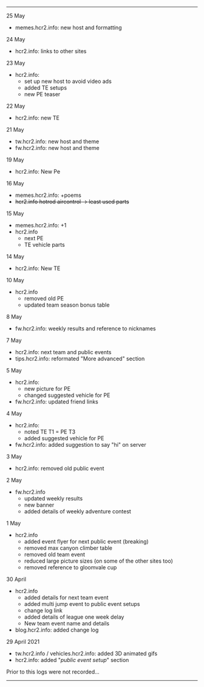 

***

25 May
- memes.hcr2.info: new host and formatting

24 May
- hcr2.info: links to other sites

23 May
- hcr2.info: 
	- set up new host to avoid video ads 
	- added TE setups 
	- new PE teaser

22 May
- hcr2.info: new TE

21 May
- tw.hcr2.info: new host and theme
- fw.hcr2.info: new host and theme

19 May
- hcr2.info: New Pe

16 May
- memes.hcr2.info: +poems
- ~~hcr2.info hotrod aircontrol -> least used parts~~

15 May
- memes.hcr2.info: +1
- hcr2.info
	- next PE
	- TE vehicle parts

14 May
- hcr2.info: New TE

10 May
- hcr2.info
	- removed old PE
	- updated team season bonus table

8 May
- fw.hcr2.info: weekly results and reference to nicknames

7 May
- hcr2.info: next team and public events
- tips.hcr2.info: reformated "More advanced" section

5 May
- hcr2.info: 
	- new picture for PE
	- changed suggested vehicle for PE
- fw.hcr2.info: updated friend links

4 May 
- hcr2.info: 
 	- noted TE T1 = PE T3
	- added suggested vehicle for PE
- fw.hcr2.info: added suggestion to say "hi" on server

3 May 
- hcr2.info: removed old public event

2 May 
- fw.hcr2.info
	- updated weekly results
	- new banner
	- added details of weekly adventure contest

1 May 
- hcr2.info
	- added event flyer for next public event (breaking)
	- removed max canyon climber table
	- removed old team event
	- reduced large picture sizes (on some of the other sites too)
	- removed reference to gloomvale cup

30 April 
- hcr2.info
	- added details for next team event
 	- added multi jump event to public event setups
	- change log link
	- added details of league one week delay
	- New team event name and details
- blog.hcr2.info: added change log

29 April 2021
- tw.hcr2.info / vehicles.hcr2.info: added 3D animated gifs
- hcr2.info: added "*public event setup*" section

Prior to this logs were not recorded...
<a name="bottom"> </a>
***

